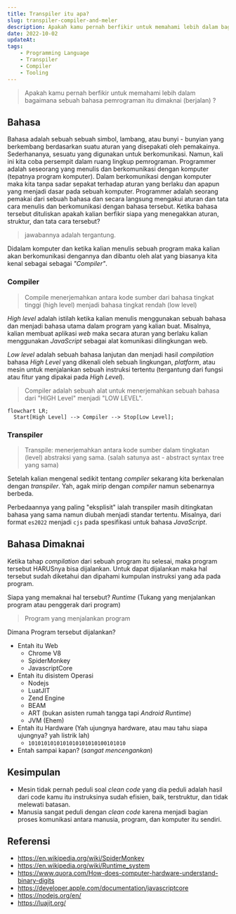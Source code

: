 ```yaml
---
title: Transpiler itu apa?
slug: transpiler-compiler-and-meler
description: Apakah kamu pernah berfikir untuk memahami lebih dalam bagaimana sebuah bahasa pemrograman itu dimaknai (berjalan) ?
date: 2022-10-02
updateAt:
tags:
    - Programming Language
    - Transpiler
    - Compiler
    - Tooling
---
```


> Apakah kamu pernah berfikir untuk memahami lebih dalam bagaimana sebuah bahasa pemrograman itu dimaknai (berjalan) ?


## Bahasa

Bahasa adalah sebuah sebuah simbol, lambang, atau bunyi - bunyian yang berkembang berdasarkan suatu aturan yang disepakati oleh pemakainya. Sederhananya, sesuatu yang digunakan untuk berkomunikasi. Namun, kali ini kita coba persempit dalam ruang lingkup pemrograman. Programmer adalah seseorang yang menulis dan berkomunikasi dengan komputer (tepatnya program komputer). Dalam berkomunikasi dengan komputer maka kita tanpa sadar sepakat terhadap aturan yang berlaku dan apapun yang menjadi dasar pada sebuah komputer. Programmer adalah seorang pemakai dari sebuah bahasa dan secara langsung mengakui aturan dan tata cara menulis dan berkomunikasi dengan bahasa tersebut. Ketika bahasa tersebut dituliskan apakah kalian berfikir siapa yang menegakkan aturan, struktur, dan tata cara tersebut? 

> jawabannya adalah tergantung.

Didalam komputer dan ketika kalian menulis sebuah program maka kalian akan berkomunikasi dengannya dan dibantu oleh alat yang biasanya kita kenal sebagai sebagai _"Compiler"_.

### Compiler

> Compile menerjemahkan antara kode sumber dari bahasa tingkat tinggi (high level) menjadi bahasa tingkat rendah (low level)


_High level_ adalah istilah ketika kalian menulis menggunakan sebuah bahasa dan menjadi bahasa utama dalam program yang kalian buat. Misalnya, kalian membuat aplikasi _web_ maka secara aturan yang berlaku kalian menggunakan _JavaScript_ sebagai alat komunikasi dilingkungan web.

_Low level_ adalah sebuah bahasa lanjutan dan menjadi hasil _compilation_ bahasa _High Level_ yang dikenali oleh sebuah lingkungan, _platform_, atau mesin untuk menjalankan sebuah instruksi tertentu (tergantung dari fungsi atau fitur yang dipakai pada _High Level_).

> Compiler adalah sebuah alat untuk menerjemahkan sebuah bahasa dari "HIGH Level" menjadi "LOW LEVEL".


```mermaid
flowchart LR;
  Start[High Level] --> Compiler --> Stop[Low Level];
```

### Transpiler

> Transpile: menerjemahkan antara kode sumber dalam tingkatan (level) abstraksi yang sama. (salah satunya ast - abstract syntax tree yang sama) 

Setelah kalian mengenal sedikit tentang _compiler_ sekarang kita berkenalan dengan _transpiler_. Yah, agak mirip dengan _compiler_ namun sebenarnya berbeda.

Perbedaannya yang paling "eksplisit" ialah transpiler masih ditingkatan bahasa yang sama namun diubah menjadi standar tertentu. Misalnya, dari format `es2022` menjadi `cjs` pada spesifikasi untuk bahasa *JavaScript*.


## Bahasa Dimaknai

Ketika tahap _compilation_ dari sebuah program itu selesai, maka program tersebut HARUSnya bisa dijalankan. Untuk dapat dijalankan maka hal tersebut sudah diketahui dan dipahami kumpulan instruksi yang ada pada program.

Siapa yang memaknai hal tersebut? *Runtime* (Tukang yang menjalankan program atau penggerak dari program)

> Program yang menjalankan program

Dimana Program tersebut dijalankan? 

* Entah itu Web
  * Chrome V8 
  * SpiderMonkey
  * JavascriptCore
* Entah itu disistem Operasi
  * Nodejs
  * LuatJIT
  * Zend Engine
  * BEAM
  * ART (bukan asisten rumah tangga tapi _Android Runtime_)
  * JVM (Ehem)
* Entah itu Hardware (Yah ujungnya hardware, atau mau tahu siapa ujungnya? yah listrik lah)
  * `1010101010101010101010100101010`
* Entah sampai kapan? (_sangat mencengankan_)

## Kesimpulan

* Mesin tidak pernah peduli soal _clean code_ yang dia peduli adalah hasil dari code kamu itu instruksinya sudah efisien, baik, terstruktur, dan tidak melewati batasan.
* Manusia sangat peduli dengan _clean code_ karena menjadi bagian proses komunikasi antara manusia, program, dan komputer itu sendiri.

## Referensi

* https://en.wikipedia.org/wiki/SpiderMonkey
* https://en.wikipedia.org/wiki/Runtime_system
* https://www.quora.com/How-does-computer-hardware-understand-binary-digits
* https://developer.apple.com/documentation/javascriptcore
* https://nodejs.org/en/
* https://luajit.org/
